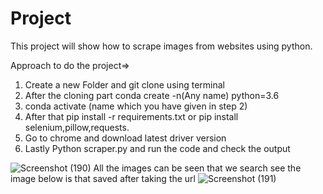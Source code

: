# Project #

This project will show how to scrape images from websites using python.

Approach to do the project=>
1) Create a new Folder and git clone using terminal
2) After the cloning part conda create -n(Any name) python=3.6
3) conda activate (name which you have given in step 2)
4) After that pip install -r requirements.txt or pip install selenium,pillow,requests.
5) Go to chrome and download latest driver version
6) Lastly Python scraper.py and run the code and check the output

![Screenshot (190)](https://user-images.githubusercontent.com/88348756/219866733-b635c6a3-13c1-4199-a9b6-0db0ef66dd7c.png)
All the images can be seen that we search
see the image below is that saved after taking the url
![Screenshot (191)](https://user-images.githubusercontent.com/88348756/219866816-283117c8-b30c-4389-b6c7-f4d96e694c6b.png)
